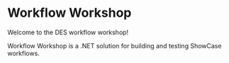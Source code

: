 # Workflow Workshop

Welcome to the DES workflow workshop!

Workflow Workshop is a .NET solution for building and testing ShowCase workflows.